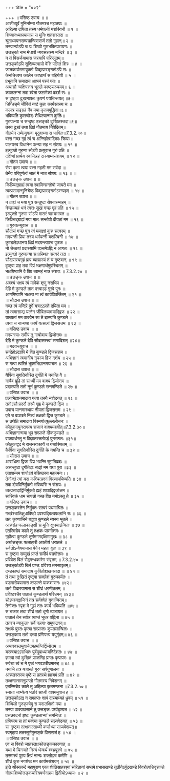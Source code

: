 +++
title = "००२"

+++
॥ वसिष्ठ उवाच ॥ ॥  
आसीत्पूर्वं मुनिर्नाम्ना गौतमश्च महातपाः ॥  
अहिल्या दयिता तस्य धर्मपत्नी यशस्विनी ॥ १ ॥  
शिष्यानध्यापयामास स मुनिः शतशस्तदा ॥  
श्रुताध्ययनसम्पन्नान्विससर्ज ततो गृहान्॥ २ ॥  
तस्यान्योऽपि च यः शिष्यो गुरुभक्तिपरायणः ॥  
उत्तङ्को नाम मेधावी न्यवसत्तस्य मन्दिरे ॥ ३ ॥  
न तं विसर्जयामास जरयापि परिप्लुतम्॥  
उत्तङ्कोऽपि सुशिष्यत्वान्नो वेत्ति पलितं शिरः ॥ ४ ॥  
जातकार्यसमायुक्तो विद्यापारङ्गतोऽपि सः ॥  
केनचित्त्वथ कालेन काष्ठार्थं स बहिर्ययौ ॥ ५ ॥  
प्रभूतानि समादाय आश्रमं परमं गतः ॥  
अथासौ न्यक्षिपत्तत्र भूतले काष्ठसञ्चयम्॥ ६ ॥  
काष्ठलग्नां तदा श्वेतां जटामेकां ददर्श सः ॥  
स दृष्ट्वा दुःखमापन्नः कृपणं पर्यचिन्तयत् ॥७॥  
धिग्धिङ्मे जीवितं नष्टं कुतः कार्यरतस्य च ॥  
कलत्र सङ्ग्रहं नैव मया कृतमबुद्धिना॥८॥  
भविष्यति कुलच्छेदः शैथिल्यान्मम दुर्मतेः॥  
गुरुपत्न्या च सन्दृष्ट उत्तङ्को दुःखितस्तदा॥९॥  
तस्य दुःखं तथा क्षिप्रं गौतमाय निेवेदितम्॥  
गौतमेन तथेत्युक्त्वा मृदुवाण्या स भाषितः॥7.3.2.१०॥  
वत्स गच्छ गृहं त्वं च अग्निहोत्रादिकाः क्रियाः॥  
पालयस्व विधानेन पत्न्या सह न संशयः ॥ ११ ॥  
इत्युक्तो गुरुणा सोऽपि प्रत्युवाच गुरुं प्रति ॥  
दक्षिणां प्रार्थय स्वामिन्नहं दास्याम्यसंशयम् ॥ १२ ॥  
॥ गौतम उवाच ॥ ॥  
सेवा कृता त्वया वत्स महती मम सर्वदा ॥  
तेनैव परिपूर्णत्वं जातं मे नात्र संशयः ॥ १३ ॥ ॥  
॥ उत्तङ्क उवाच ॥ ॥  
किञ्चिद्ग्राह्यं त्वया स्वामिन्सन्तोषो जायते मम ॥  
त्वत्प्रसादान्मुनिश्रेष्ठ विद्यापारङ्गतोऽस्म्यहम् ॥ १४ ॥  
॥ गौतम उवाच ॥ ॥  
न ग्राह्यं च मया पुत्र सन्तुष्टः सेवयास्म्यहम् ॥  
नेच्छाम्यहं धनं त्वत्तः सुखं गच्छ गृहं प्रति ॥ १५ ॥  
इत्युक्तो गुरुणा सोऽपि मातरं चाभ्यभाषत ॥  
किञ्चिद्ग्राह्यं मया मातः सन्तोषो दीयतां मम ॥ १६ ॥  
॥ गुरुपत्न्युवाच ॥ ॥  
सौदासं गच्छ पुत्र त्वं ममाज्ञां कुरु सत्वरम् ॥  
मदयन्ती प्रिया तस्य धर्मपत्नी यशस्विनी ॥ १७ ॥  
कुण्डलेऽथानय क्षिप्रं मदयन्त्याश्च पुत्रक ॥  
नो चेच्छापं प्रदास्यामि पञ्चमेऽह्नि न आगतः ॥ १८ ॥  
इत्युक्तो गुरुपत्न्या स प्रस्थितः सत्वरं तदा ॥  
सौदासस्यगृहं प्राप व्याघ्रास्यं तं च दृष्टवान् ॥ १९ ॥  
दृष्ट्वा प्राह तदा विप्रं भक्षणार्थमुपस्थितम् ॥  
भक्षयिष्यामि वै विप्र त्वामहं नात्र संशयः ॥ 7.3.2.२० ॥  
॥ उत्तङ्क उवाच ॥ ॥  
अवश्यं भक्षय त्वं मामेकं शृणु नराधिप ॥  
देहि मे कुण्डले तात दत्त्वाऽहं गुरवे पुनः ॥  
आगमिष्यामि भक्षस्व मा त्वं कार्यविवर्जितम् ॥ २१ ॥  
॥ सौदास उवाच ॥ ॥  
गच्छ त्वं मन्दिरे दुर्गे यत्राऽऽस्ते दयिता मम ॥  
तां त्वमासाद्य यत्नेन जीवितव्यभयाद्द्विज ॥ २२ ॥  
याच्यतां मम वाक्येन सा ते दास्यति कुण्डले ॥  
त्वया च नान्यथा कार्यं यत्सत्यं द्विजसत्तम ॥ २३ ॥  
॥ वसिष्ठ उवाच ॥ ॥  
मदयन्त्याः समीपं तु गत्वोवाच द्विजोत्तमः ॥  
देहि मे कुण्डले देवि सौदासस्त्वां समादिशत् ॥२४॥  
॥ मदयन्त्युवाच ॥ ॥  
सन्देहोऽद्यापि मे विप्र कुण्डले द्विजसत्तम ॥  
अभिज्ञानं त्वमानीय नृपस्य द्विज दर्शय ॥ २५ ॥  
स गत्वा त्वरितं भूपमभिज्ञानमयाचत ॥ २६ ॥  
॥ सौदास उवाच ॥ ॥  
यैर्विना सुगतिर्नास्ति दुर्गतिं ये नयन्ति वै ॥  
गत्वैवं ब्रूहि तां साध्वीं मम वाक्यं द्विजोत्तम ॥  
प्रदास्यति ततो नूनं कुण्डले रत्नमण्डिते ॥ २७ ॥  
॥ वसिष्ठ उवाच ॥ ॥  
प्रत्यभिज्ञानमादाय गत्वा तस्यै न्यवेदयत् ॥ २८ ॥  
ततोऽसौ प्रददौ तस्मै गृह्ण मे कुण्डले द्विज ॥  
उवाच यत्नमास्थाय नीयतां द्विजसत्तम ॥ २९ ॥  
एते च वाञ्छते नित्यं तक्षको द्विज कुण्डले ॥  
स तथेति समादाय विस्मयोत्फुल्ललोचनः ॥  
कौतुकात्पुनरागत्य राजानं वाक्यमब्रवीत्॥7.3.2.३०॥  
अभिज्ञानान्मया भूप सम्प्राप्ते दीप्तकुण्डले ॥  
वाक्यार्थस्तु न विज्ञातस्ततोऽहं पुनरागतः ॥३१॥  
कौतुकाद्वद मे राजन्स्वकार्ये च यथास्थितम् ॥  
कैर्विना सुगतिर्नास्ति दुर्गतिं के नयन्ति च ॥ ३२ ॥  
॥ सौदास उवाच ॥ ॥  
आराधिता द्विजा विप्र भवन्ति सुगतिप्रदाः ॥  
असन्तुष्टा दुर्गतिदाः सद्यो मम यथा पुरा ॥३३ ॥  
एतावान्मम शापोऽयं वसिष्ठस्य महात्मनः।।  
तेनोक्तं त्वां यदा कश्चित्प्रश्नं विख्यापयिष्यति ॥ ३४ ॥  
तदा दोषविनिर्मुक्तो भविष्यसि न संशयः ॥  
त्वत्प्रसादाद्विनिर्मुक्तो ह्यहं शापाद्द्विजोत्तम ॥  
सात्त्विकं धाम चापन्नो गच्छ विप्र नमोऽस्तु ते ॥ ३५ ॥  
॥ वसिष्ठ उवाच॥ ॥  
उत्तङ्कस्तेन निर्मुक्तः सत्वरं पथमाश्रितः ॥  
गच्छंश्चातिक्षुधाविष्टो ऽपश्यद्बिल्वफलानि सः ॥ ३६ ॥  
ततः कृष्णाजिने बद्ध्वा कुण्डले न्यस्य भूतले ॥  
आरुरोह फलाकाङ्क्षी स मुनिः क्षुधयाऽन्वितः ॥ ३७ ॥  
एतस्मिन्नेव काले तु तक्षकः पन्नगोत्तमः ॥  
गृहीत्वा कुण्डले तूर्णमगमद्दक्षिणामुखः ॥ ३८ ॥  
अथोत्तङ्कः फलाहारी अवतीर्य धरातले ॥  
सर्वतोऽन्वेषयामास वेगेन महता वृतः ॥ ३९ ॥  
स दृष्ट्वा सम्मुखं प्राप्तं समीपं पन्नगोत्तमः ॥  
प्रविवेश बिलं रौद्रमन्धकारेण संवृतम् ॥ 7.3.2.४० ॥  
उत्तङ्कोऽपि बिलं प्राप्तः प्रविश्य तमसावृतम्॥  
दण्डकाष्ठं समादाय कुपितोह्यखनत्तदा ॥ ॥ ४१ ॥  
तं तथा दुःखितं दृष्ट्वा सक्लेशं गुरुकार्यतः ॥  
वज्रमारोपयामास दण्डान्ते पाकशासनः ॥४२॥  
ततो विदारयामास स शीघ्रं धरणीतलम् ॥  
प्रविष्टश्चैव पातालं कुण्डलार्थं परिभ्रमन् ॥४३॥  
सोऽपश्यद्वाजिनं तत्र सर्वश्वेतं गुणान्वितम्॥  
तेनोक्तः स्पृश मे गुह्यं ततः कार्यं भविष्यति ॥४४॥  
स चकार तथा शीघ्रं ततो धूमो व्यजायत ॥  
पातालं तेन सर्वत्र व्याप्तं भूधर वह्निना ॥ ४५ ॥  
ततश्च व्याकुलाः सर्वे पन्नगाः समुपाद्रवन्॥  
तक्षकं पुरतः कृत्वा सम्प्राप्ताः कुण्डलान्विताः ॥  
उत्तङ्काय ततो दत्त्वा प्रणिपत्य ययुर्गृहम्॥ ४६ ॥  
॥ वसिष्ठ उवाच ॥ ॥  
अथाश्वस्तमुवाचेदमहमग्निर्द्विजोत्तम ॥  
यस्त्वयाऽऽराधितः पूर्वमुपाध्यायनिदेशतः ॥ ४७ ॥  
ज्ञात्वा त्वां दुःखितं प्राप्तमिह प्राप्तः कृपापरः ॥  
सर्वथा त्वं च मे पृष्ठं भगवञ्छीघ्रमारुह ॥ ४८ ॥  
नयामि तत्र यत्रास्ते गुरुः सर्वगुणालयः ॥  
आरूढस्तस्य पृष्ठे स प्रतस्थे ह्याश्रमं प्रति ॥ ४९ ॥  
तत्क्षणात्समनुप्राप्तो गौतमस्य निवेशनम् ॥  
एतस्मिन्नेव काले तु अहिल्या कृतमण्डना ॥7.3.2.५०॥  
स्नाता चाभ्येत्य भर्तारं साध्वी वाक्यमुवाच ह ॥  
उत्तङ्कोऽद्य न सम्प्राप्तः शापं दास्याम्यहं ध्रुवम् ॥ ५१ ॥  
शिथिलो गुरुकृत्येषु स यदालक्षितो मया ॥  
तस्या वाक्यावसाने तु उत्तङ्कः पर्य्यदृश्यत ॥ ५२ ॥  
प्रसन्नवदनो हृष्टः कुण्डलाभ्यां समन्वितः ॥  
प्रणिपत्य स तां भक्त्या कुण्डले सन्न्यवेदयत् ॥ ५३ ॥  
सा दृष्ट्वा तत्क्षणात्साध्वी कर्णाभ्यां सन्न्यवेशयत्॥  
स्वगृहाय ततस्तूर्णमुत्तङ्कं विससर्ज ह ॥ ५४ ॥  
॥ वसिष्ठ उवाच ॥ ॥  
एवं स विवरो जातस्तक्षकोत्तङ्ककारणात् ॥  
यथा मे चिन्त्यते नित्यं धेन्वर्थं श्वभ्रपूरणे ॥ ५५ ॥  
तस्मात्त्वं पूरय क्षिप्रं नान्यः शक्तोऽत्र कर्मणि ॥  
शीघ्रं कुरु नगश्रेष्ठ मम कार्यमसंशयम् ॥ ५६ ॥  
इति श्रीस्कान्दे महापुराण एका शीतिसाहस्र्यां संहितायां सप्तमे प्रभासखण्डे तृतीयेऽर्बुदखण्डे विवरोत्पत्तिवृत्तान्ते गौतमशिष्योत्तङ्कचरित्रवर्णनन्नाम द्वितीयोऽध्यायः ॥ २ ॥